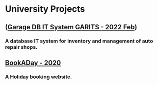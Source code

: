 # University Projects

## ([Garage DB IT System GARITS - 2022 Feb](https://github.com/John-LucaGIT/uni/tree/main/Garage%20DB%20IT%20System))
### A database IT system for inventory and management of auto repair shops.

## [BookADay - 2020](https://github.com/John-LucaGIT/uni/tree/main/BookADay)
### A Holiday booking website.

